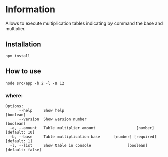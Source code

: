 # Information

Allows to execute multiplication tables indicating by command the base and multiplier.

## Installation

```
npm install
```
## How to use

```
node src/app -b 2 -l -a 12
```

### where: 

```
Options:
      --help     Show help                                             [boolean]
      --version  Show version number                                   [boolean]
  -a, --amount   Table multiplier amount                  [number] [default: 10]
  -b, --base     Table multiplication base      [number] [required] [default: 1]
  -l, --list     Show table in console                [boolean] [default: false]

```